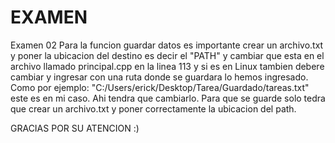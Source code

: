# EXAMEN
Examen 02
Para la funcion guardar datos es importante crear un archivo.txt y poner la ubicacion del destino es decir el "PATH" y cambiar que esta en el archivo llamado principal.cpp en la linea 113  y si es en Linux tambien debere cambiar y ingresar con una ruta donde se guardara lo hemos ingresado.
Como por ejemplo: "C:/Users/erick/Desktop/Tarea/Guardado/tareas.txt"   este es en mi caso. Ahi tendra que cambiarlo.
Para que se guarde solo tedra que crear un archivo.txt  y poner correctamente la ubicacion del path. 

GRACIAS POR SU ATENCION :)
